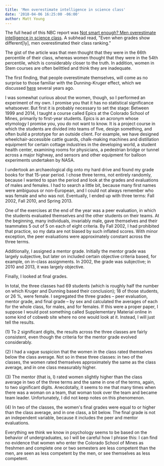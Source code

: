```yaml
---
title: 'Men overestimate intelligence in science class'
date: '2018-04-06 16:25:00 -06:00'
author: Matt Young
---
```


The full head of this NBC report was <a href="https://www.nbcnews.com/health/health-news/not-smart-enough-men-overestimate-intelligence-science-class-n862801">Not smart enough? Men overestimate intelligence in science class</a>. A subhead read, "Even when grades show different[ly], men overestimated their class ranking."

The gist of the article was that men thought that they were in the 66th percentile of their class, whereas women thought that they were in the 54th percentile, which is considerably closer to the truth. In addition, women in Stem courses are often belittled and think they are inadequate.

The first finding, that people overestimate themselves, will come as no surprise to those familiar with the Dunning-Kruger effect, which we discussed <a href="https://pandasthumb.org/archives/2010/11/dont-know-enoug.html">here</a> several years ago.

I was somewhat curious about the women, though, so I performed an experiment of my own. I promise you that it has no statistical significance whatsoever. But first it is probably necessary to set the stage: Between 1999 and 2014, I taught a course called Epics at the Colorado School of Mines, primarily to first-year students. Epics is an acronym whose etymology I promise you, you do not want to know. It is a project course in which the students are divided into teams of five, design something, and often build a prototype for an outside client. For example, we have designed wheelchair-accessible cattle guards, chalk-making machines and distillation equipment for certain cottage industries in the developing world, a student health center, examining rooms for physicians, a pedestrian bridge or tunnel across a major highway, and sensors and other equipment for balloon experiments undertaken by NASA.

<!--more-->

I undertook an archaeological dig onto my hard drive and found my grade books for that 15-year period. I chose three terms, not entirely randomly, because I wanted to span the period and look at the grades and evaluations of males and females. I had to search a little bit, because many first names were ambiguous or non-European, and I could not always remember who was female and who was not. Eventually, I ended up with three terms: Fall 2002, Fall 2010, and Spring 2013.

One of the exercises at the end of the year was a peer evaluation, in which the students evaluated themselves and the other students on their teams. At the beginning, many individuals, invariably male, gave themselves and their teammates 5 out of 5 on each of eight criteria. By Fall 2002, I had prohibited that practice, so my data are not biased by such inflated scores. With minor exception, the peer evaluations were approximately constant across the three terms.

Additionally, I assigned a mentor grade. Initially the mentor grade was largely subjective, but later on included certain objective criteria based, for example, on in-class assignments. In 2002, the grade was subjective; in 2010 and 2013, it was largely objective.

Finally, I looked at final grades.

In total, the three classes had 69 students (which is roughly half the number on which Kruger and Dunning based their conclusion); 18 of those students, or 26&nbsp;%, were female. I segregated the three grades &ndash; peer evaluation, mentor grade, and final grade &ndash; by sex and calculated the averages of each for the whole class, for males, and for females. If this were a proper paper, I suppose I would post something called Supplementary Material online in some kind of cobweb site where no one would look at it. Instead, I will just tell the results.

(1) To 2 significant digits, the results across the three classes are fairly consistent, even though the criteria for the mentor grade evolved considerably.

(2) I had a vague suspicion that the women in the class rated themselves below the class average. Not so in these three classes: in two of the classes, the women rated themselves approximately the same as the class average, and in one class measurably higher.

(3) The mentor (that is, I) rated women slightly higher than the class average in two of the three terms and the same in one of the terms, again, to two significant digits. Anecdotally, it seems to me that many times when there was a woman on a team, that woman took over the team and became team leader. Unfortunately, I did not keep notes on this phenomenon. 

(4) In two of the classes, the women's final grades were equal to or higher than the class average, and in one class, a bit below. The final grade is not an independent variable, because it includes the peer and mentor evaluations.

Everything we think we know in psychology seems to be based on the behavior of undergraduates, so I will be careful how I phrase this: I can find no evidence that women who enter the Colorado School of Mines as freshmen and complete one or two semesters are less competent than the men, are seen as less competent by the men, or see themselves as less competent.

